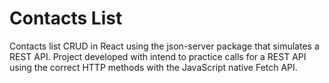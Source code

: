 # Contacts List

Contacts list CRUD in React using the json-server package that simulates a REST API. Project developed with intend to practice calls for a REST API using the correct HTTP methods with the JavaScript native Fetch API.
